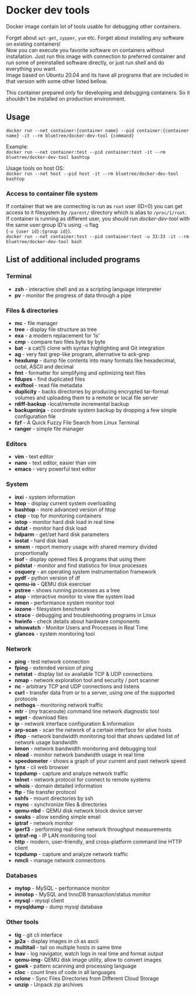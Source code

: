 # Docker dev tools
Docker image contain lot of tools usable for debugging other containers.

Forget about `apt-get`, `zypper`, `yum` etc. Forget about installing any software on existing containers!  
Now you can execute you favorite software on containers without installation. Just run this image with connection to
preferred container and run some of preinstalled software directly, or just run shell and do everything you want.  
Image based on Ubuntu 20.04 and its have all programs that are included in that version with some other listed bellow.

This container prepared only for developing and debugging containers. So it shouldn't be installed on production
environment.

## Usage

`docker run --net container:{container name} --pid container:{container name} -it --rm bluetree/docker-dev-tool {command}`

Example:  
`docker run --net container:test --pid container:test -it --rm bluetree/docker-dev-tool bashtop`

Usage tools on host OS:  
`docker run --net host --pid host -it --rm bluetree/docker-dev-tool bashtop`

### Access to container file system
If container that we are connecting is run as `root` user (ID=0) you can get access to it filesystem by `/parent/` directory
which is alias to `/proc/1/root`.  
If container is running as different user, you should run _docker-dev-tool_ with the same user:group ID's using `-u` flag  
(`-u {user id}:{group id}`).  
`docker run --net container:test --pid container:test -u 33:33 -it --rm bluetree/docker-dev-tool bash`

## List of additional included programs

### Terminal

* **zsh** - interactive shell and as a scripting language interpreter
* **pv** - monitor the progress of data through a pipe

### Files & directories

* **mc** - file manager
* **tree** - display file structure as tree
* **exa** - a modern replacement for ‘ls’
* **cmp** - compare two files byte by byte
* **bat** - a cat(1) clone with syntax highlighting and Git integration
* **ag** - very fast grep-like program, alternative to ack-grep
* **hexdump** - dump file contents into many formats like hexadecimal, octal, ASCII and decimal
* **fmt** - formatter for simplifying and optimizing text files
* **fdupes** - find duplicated files
* **exiftool** - read file metadata
* **duplicity** - backs directories by producing encrypted tar-format volumes and uploading them to a remote or local file server
* **rdiff-backup** -local/remote incremental backup
* **backupninja** - coordinate system backup by dropping a few simple configuration file
* **fzf** - A Quick Fuzzy File Search from Linux Terminal
* **ranger** - simple file manager

### Editors

* **vim** - text editor
* **nano** - text editor, easier than vim
* **emacs** - very powerful text editor

### System

* **inxi** - system information
* **htop** - display current system overloading
* **bashtop** - more advanced version of htop
* **ctop** - top for monitoring containers
* **iotop** - monitor hard disk load in real time
* **dstat** - monitor hard disk load
* **hdparm** - get/set hard disk parameters
* **iostat** - hard disk load
* **smem** - report memory usage with shared memory divided proportionally
* **lsof** - display opened files & programs that using them
* **pidstat** - monitor and find statistics for linux processes
* **osquery** - an operating system instrumentation framework
* **pydf** - python version of df
* **qemu-io** - QEMU disk exerciser
* **pstree** - shows running processes as a tree
* **atop** - interactive monitor to view the system load
* **nmon** - performance system monitor tool
* **iozone** - filesystem benchmark
* **strace** - debugging and troubleshooting programs in Linux
* **hwinfo** - check details about hardware components
* **whowatch** - Monitor Users and Processes in Real Time
* **glances** - system monitoring tool

### Network

* **ping** - test network connection
* **fping** - extended version of ping
* **netstat** - display list ov available TCP & UDP connections
* **nmap** - network exploration tool and security / port scanner
* **nc** - arbitrary TCP and UDP connections and listens
* **curl** - transfer data from or to a server, using one of the supported protocols
* **nethogs** - monitoring network traffic
* **mtr** - (my traceroute) command line network diagnostic tool
* **wget** - download files
* **ip** - network interface configuration & information
* **arp-scan** - scan the network of a certain interface for alive hosts
* **iftop** - network bandwidth monitoring tool that shows updated list of network usage bandwidth
* **bmon** - network bandwidth monitoring and debugging tool
* **nload** - monitor network bandwidth usage in real time
* **speedometer** - shows a graph of your current and past network speed
* **lynx** - cli web browser
* **tcpdump** - capture and analyze network traffic
* **telnet** - network protocol for connect to remote systems
* **whois** - domain detailed information
* **ftp** - file transfer protocol
* **sshfs** - mount directories by ssh
* **rsync** - synchronize files & directories
* **qemu-nbd** - QEMU disk network block device server
* **swaks** - allow sending simple email
* **iptraf** - network monitor
* **iperf3** - performing real-time network throughput measurements
* **iptraf-ng** - IP LAN monitoring tool
* **http** - modern, user-friendly, and cross-platform command line HTTP client
* **tcpdump** - capture and analyze network traffic
* **nmcli** - manage network connections

### Databases

* **mytop** - MySQL - performance monitor
* **innotop** - MySQL and InnoDB transaction/status monitor
* **mysql** - mysql client
* **mysqldump** - dump mysql database

### Other tools

* **tig** - git cli interface
* **jp2a** - display images in cli as ascii
* **multitail** - tail on multiple hosts in same time
* **lnav** - log navigator, watch logs in real time and format output
* **qemu-img**-  QEMU disk image utility, allow to convert images
* **gawk** - pattern scanning and processing language
* **cloc** - count lines of code in all languages
* **rclone** - Sync Files Directories from Different Cloud Storage
* **unzip** - Unpack zip archives
